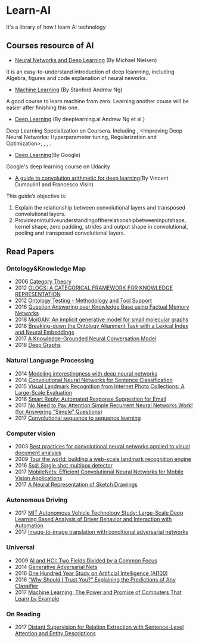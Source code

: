 # Learn-AI
It's a library of how I learn AI technology

## Courses resource of AI

   * [Neural Networks and Deep Learning](http://neuralnetworksanddeeplearning.com/) (By Michael Nielsen)

   It is an easy-to-understand introduction of deep leanrning, including Algebra, figures and code explanation of neural neworks.

   * [Machine Learning](https://www.coursera.org/learn/machine-learning) (By Stanford Andrew Ng)

   A good course to learn machine from zero. Learning another couse <Deep Learning>  will be easier after finishing this one.
  
   * [Deep Learning](https://www.coursera.org/specializations/deep-learning) (By deeplearning.ai Andrew Ng et al.)
  
   Deep Learning Specialization on Coursera. Including <Neural Networks and Deep Learning>, <Improving Deep Neural Networks: Hyperparameter tuning, Regularization and Optimization>, <Structuring Machine Learning Projects>, <Convolutional Neural Networks>, <Sequence Models>.
  
   * [Deep Learning](https://classroom.udacity.com/courses/ud730)(By Google)
   
Google's deep learning course on Udacity

   * [A guide to convolution arithmetic for deep learning](https://arxiv.org/pdf/1603.07285v1.pdf)(By Vincent Dumoulin1 and Francesco Visin)
 
This guide’s objective is:
1. Explain the relationship between convolutional layers and transposed convolutional layers.
2. Provideanintuitiveunderstandingoftherelationshipbetweeninputshape, kernel shape, zero padding, strides and output shape in convolutional, pooling and transposed convolutional layers.

## Read Papers
### Ontology&Knowledge Map
   * 2006 [Category Theory](http://angg.twu.net/MINICATS/awodey__category_theory.pdf)
   * 2012 [OLOGS: A CATEGORICAL FRAMEWORK FOR KNOWLEDGE REPRESENTATION](https://math.mit.edu/~dspivak/informatics/olog.pdf)
   * 2012 [Ontology Testing - Methodology and Tool Support](http://stlab.istc.cnr.it/documents/ufes-nemo-visit/ontology-testing.pdf)
   * 2016 [Question Answering over Knowledge Base using Factual Memory Networks](http://www.aclweb.org/anthology/N16-2016)
   * 2018 [MolGAN: An implicit generative model for small molecular graphs](https://arxiv.org/pdf/1805.11973.pdf)
   * 2018 [Breaking-down the Ontology Alignment Task with a Lexical Index and Neural Embeddings](https://arxiv.org/pdf/1805.12402)
   * 2017 [A Knowledge-Grounded Neural Conversation Model](https://arxiv.org/pdf/1702.01932.pdf)
   * 2018 [Deep Graphs](https://arxiv.org/pdf/1806.01235)
      
### Natural Language Processing
   * 2014 [Modeling interestingness with deep neural networks](http://www.aclweb.org/anthology/D14-1002)
   * 2014 [Convolutional Neural Networks for Sentence Classification](https://arxiv.org/pdf/1408.5882)
   * 2015 [Visual Landmark Recognition from Internet Photo Collections: A Large-Scale Evaluation](https://arxiv.org/pdf/1409.5400)
   * 2016 [Smart Reply: Automated Response Suggestion for Email](https://dl.acm.org/ft_gateway.cfm?id=2939801&type=pdf)
   * 2017 [No Need to Pay Attention:Simple Recurrent Neural Networks Work! (for Answering “Simple” Questions)](https://arxiv.org/pdf/1606.05029)
   * 2017 [Convolutional sequence to sequence learning](https://arxiv.org/pdf/1705.03122g)
### Computer vision
   * 2003 [Best practices for convolutional neural networks applied to visual document analysis](http://www.cs.cmu.edu/~bhiksha/courses/deeplearning/Fall.2016/pdfs/Simard.pdf)
   * 2009 [Tour the world: building a web-scale landmark recognition engine](http://vision.lbl.gov/Conferences/cvpr/Papers/data/papers/0551.pdf)
   * 2016 [Ssd: Single shot multibox detector](https://arxiv.org/pdf/1512.02325)
   * 2017 [MobileNets: Efficient Convolutional Neural Networks for Mobile Vision Applications](https://arxiv.org/pdf/1704.04861)
   * 2017 [A Neural Representation of Sketch Drawings](https://arxiv.org/pdf/1704.03477.pdf)
   
### Autonomous Driving
   * 2017 [MIT Autonomous Vehicle Technology Study:
Large-Scale Deep Learning Based Analysis of Driver Behavior and Interaction with Automation](https://arxiv.org/pdf/1711.06976)
   * 2017 [Image-to-image translation with conditional adversarial networks](http://openaccess.thecvf.com/content_cvpr_2017/papers/Isola_Image-To-Image_Translation_With_CVPR_2017_paper.pdf)

### Universal
   * 2009 [AI and HCI: Two Fields Divided by a Common Focus](http://www.aaai.org/ojs/index.php/aimagazine/article/download/2271/2113)
   * 2014 [Generative Adversarial Nets](http://papers.nips.cc/paper/5423-generative-adversarial-nets.pdf)
   * 2016 [One Hundred Year Study on Artificial Intelligence (AI100)](https://ai100.stanford.edu/sites/default/files/ai_100_report_0831fnl.pdf)
   * 2016 [“Why Should I Trust You?” Explaining the Predictions of Any Classifier](https://arxiv.org/pdf/1602.04938.pdf?__hstc=200028081.1bb630f9cde2cb5f07430159d50a3c91.1523923200081.1523923200082.1523923200083.1&__hssc=200028081.1.1523923200084&__hsfp=1773666937)
   * 2017 [Machine Learning: The Power and Promise of Computers That Learn by Example](https://royalsociety.org/~/media/policy/projects/machine-learning/publications/machine-learning-report.pdf)
   
### On Reading
   * 2017 [Distant Supervision for Relation Extraction with Sentence-Level Attention and Entity Descriptions](http://www.aaai.org/ocs/index.php/AAAI/AAAI17/paper/download/14491/14078)

